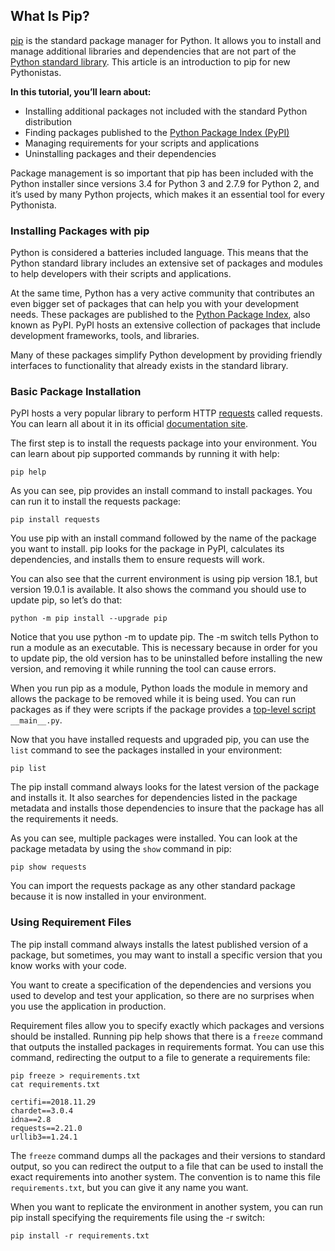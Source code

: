 ## What Is Pip?
[pip](https://pip.pypa.io/en/stable/) is the standard package manager for Python. It allows you to install and manage additional libraries and dependencies that are not part of the [Python standard library](https://docs.python.org/3/py-modindex.html). This article is an introduction to pip for new Pythonistas.

**In this tutorial, you’ll learn about:**
* Installing additional packages not included with the standard Python distribution
* Finding packages published to the [Python Package Index (PyPI)](https://pypi.org/)
* Managing requirements for your scripts and applications
* Uninstalling packages and their dependencies

Package management is so important that pip has been included with the Python installer since versions 3.4 for Python 3 and 2.7.9 for Python 2, and it’s used by many Python projects, which makes it an essential tool for every Pythonista.

### Installing Packages with pip
Python is considered a batteries included language. This means that the Python standard library includes an extensive set of packages and modules to help developers with their scripts and applications.

At the same time, Python has a very active community that contributes an even bigger set of packages that can help you with your development needs. These packages are published to the [Python Package Index](https://pypi.org/), also known as PyPI. PyPI hosts an extensive collection of packages that include development frameworks, tools, and libraries.

Many of these packages simplify Python development by providing friendly interfaces to functionality that already exists in the standard library.

### Basic Package Installation
PyPI hosts a very popular library to perform HTTP [requests](https://pypi.org/project/requests/) called requests. You can learn all about it in its official [documentation site](http://docs.python-requests.org/en/master/).

The first step is to install the requests package into your environment. You can learn about pip supported commands by running it with help:
```
pip help
```
As you can see, pip provides an install command to install packages. You can run it to install the requests package:
```
pip install requests
```
You use pip with an install command followed by the name of the package you want to install. pip looks for the package in PyPI, calculates its dependencies, and installs them to ensure requests will work.

You can also see that the current environment is using pip version 18.1, but version 19.0.1 is available. It also shows the command you should use to update pip, so let’s do that:
```
python -m pip install --upgrade pip
```
Notice that you use python -m to update pip. The -m switch tells Python to run a module as an executable. This is necessary because in order for you to update pip, the old version has to be uninstalled before installing the new version, and removing it while running the tool can cause errors.

When you run pip as a module, Python loads the module in memory and allows the package to be removed while it is being used. You can run packages as if they were scripts if the package provides a [top-level script](https://docs.python.org/3/library/__main__.html) `__main__.py`.

Now that you have installed requests and upgraded pip, you can use the `list` command to see the packages installed in your environment:
```
pip list
```
The pip install <package> command always looks for the latest version of the package and installs it. It also searches for dependencies listed in the package metadata and installs those dependencies to insure that the package has all the requirements it needs.

As you can see, multiple packages were installed. You can look at the package metadata by using the `show` command in pip:
```
pip show requests
```
You can import the requests package as any other standard package because it is now installed in your environment.

### Using Requirement Files
The pip install command always installs the latest published version of a package, but sometimes, you may want to install a specific version that you know works with your code.

You want to create a specification of the dependencies and versions you used to develop and test your application, so there are no surprises when you use the application in production.

Requirement files allow you to specify exactly which packages and versions should be installed. Running pip help shows that there is a `freeze` command that outputs the installed packages in requirements format. You can use this command, redirecting the output to a file to generate a requirements file:
```
pip freeze > requirements.txt
cat requirements.txt

certifi==2018.11.29
chardet==3.0.4
idna==2.8
requests==2.21.0
urllib3==1.24.1
```
The `freeze` command dumps all the packages and their versions to standard output, so you can redirect the output to a file that can be used to install the exact requirements into another system. The convention is to name this file `requirements.txt`, but you can give it any name you want.

When you want to replicate the environment in another system, you can run pip install specifying the requirements file using the -r switch:
```
pip install -r requirements.txt
```